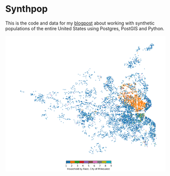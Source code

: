 # Synthpop

This is the code and data for my [blogpost](https://pstblog.com/2019/12/06/synthpop) about working with synthetic populations of the entire United States using Postgres, PostGIS and Python.

![Milwaukee Dotmap](/dotmap.png)